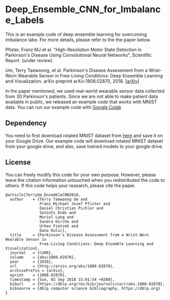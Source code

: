 # Deep_Ensemble_CNN_for_Imbalance_Labels

This is an example code of deep ensemble learning for overcoming imbalance labe. For more details, please refer to the the paper below.

Pfister, Franz MJ et al. "High-Resolution Motor State Detection in Parkinson's Disease Using Convolutional Neural Networks", Scientific Report. (under review)

Um, Terry Taewoong, et al. Parkinson's Disease Assessment from a Wrist-Worn Wearable Sensor in Free-Living Conditions: Deep Ensemble Learning and Visualization. arXiv preprint arXiv:1808.02870, 2018. [[arXiv]](https://arxiv.org/abs/1808.02870)

In the paper mentioned, we used real-world wearable sensor data collected from 30 Parkinson's patients. Since we are not able to make patient data available in public, we released an example code that works with MNIST data. You can run our example code with [Google Colab](https://colab.research.google.com/)

## Dependency
You need to first download rotated MNIST dataset from [here](https://sites.google.com/a/lisa.iro.umontreal.ca/public_static_twiki/variations-on-the-mnist-digits) and save it on your Google Drive. Our example code will download rotated MNIST dataset from your google drive, and also, save trained models to your google drive.

## License
You can freely modify this code for your own purpose. However, please leave the citation information untouched when you redistributed the code to others. If this code helps your research, please cite the paper.

```
@article{TerryUm_EnsembleCNN2018,
  author    = {Terry Taewoong Um and
               Franz Michael Josef Pfister and
               Daniel Christian Pichler and
               Satoshi Endo and
               Muriel Lang and
               Sandra Hirche and
               Urban Fietzek and
               Dana Kulic},
  title     = {Parkinson's Disease Assessment from a Wrist-Worn Wearable Sensor in
               Free-Living Conditions: Deep Ensemble Learning and Visualization},
  journal   = {CoRR},
  volume    = {abs/1808.02870},
  year      = {2018},
  url       = {http://arxiv.org/abs/1808.02870},
  archivePrefix = {arXiv},
  eprint    = {1808.02870},
  timestamp = {Sun, 02 Sep 2018 15:01:54 +0200},
  biburl    = {https://dblp.org/rec/bib/journals/corr/abs-1808-02870},
  bibsource = {dblp computer science bibliography, https://dblp.org}
}
```
